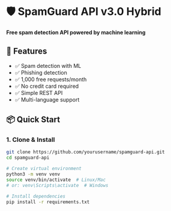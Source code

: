 # 🛡️ SpamGuard API v3.0 Hybrid

**Free spam detection API powered by machine learning**

## 🚀 Features

- ✅ Spam detection with ML
- ✅ Phishing detection
- ✅ 1,000 free requests/month
- ✅ No credit card required
- ✅ Simple REST API
- ✅ Multi-language support

## 📦 Quick Start

### 1. Clone & Install
```bash
git clone https://github.com/yourusername/spamguard-api.git
cd spamguard-api

# Create virtual environment
python3 -m venv venv
source venv/bin/activate  # Linux/Mac
# or: venv\Scripts\activate  # Windows

# Install dependencies
pip install -r requirements.txt
